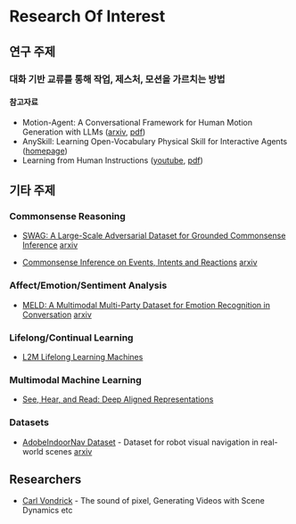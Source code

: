 # Research Of Interest

## 연구 주제

### 대화 기반 교류를 통해 작업, 제스처, 모션을 가르치는 방법

#### 참고자료

- Motion-Agent: A Conversational Framework for Human Motion Generation with LLMs ([arxiv](https://arxiv.org/abs/2405.17013), [pdf](https://openreview.net/pdf?id=AvOhBgsE5R))
- AnySkill: Learning Open-Vocabulary Physical Skill for Interactive Agents ([homepage](https://anyskill.github.io))
- Learning from Human Instructions ([youtube](https://www.youtube.com/watch?v=p89PKaKirMs), [pdf](http://ai2-website.s3.amazonaws.com/publications/LearnByInst.pdf))

## 기타 주제

### Commonsense Reasoning
* [SWAG: A Large-Scale Adversarial Dataset for Grounded Commonsense Inference](http://rowanzellers.com/swag/) [arxiv](https://arxiv.org/abs/1808.05326)

* [Commonsense Inference on Events, Intents and Reactions]() [arxiv]()

### Affect/Emotion/Sentiment Analysis
* [MELD: A Multimodal Multi-Party Dataset for Emotion Recognition in Conversation](https://github.com/SenticNet/MELD) [arxiv](https://arxiv.org/abs/1810.02508)

### Lifelong/Continual Learning
* [L2M Lifelong Learning Machines](https://www.darpa.mil/program/lifelong-learning-machines)

### Multimodal Machine Learning
* [See, Hear, and Read: Deep Aligned Representations](https://arxiv.org/abs/1706.00932)

### Datasets
* [AdobeIndoorNav Dataset](https://github.com/daerduoCarey/AdobeIndoorNav) - Dataset for robot visual navigation in real-world scenes [arxiv](https://arxiv.org/abs/1802.08824)

## Researchers
* [Carl Vondrick](http://www.cs.columbia.edu/~vondrick/) - The sound of pixel, 
Generating Videos with Scene Dynamics etc
